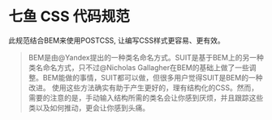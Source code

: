 # 七鱼 CSS 代码规范
此规范结合BEM来使用POSTCSS, 让编写CSS样式更容易、更有效。

>BEM是由@Yandex提出的一种类名命名方式。SUIT是基于BEM上的另一种类名命名方式，只不过@Nicholas Gallagher在BEM的基础上做了一些调整。BEM能做的事情，SUIT都可以做，但很多用户觉得SUIT是BEM的一种改进。
>使用这些方法确实有助于产生更好的，理有结构化的CSS。然而，需要的注意的是，手动输入结构所需的类名会让你感到厌烦，并且跟踪这些类以及如何推动，更会让你感到头痛。
